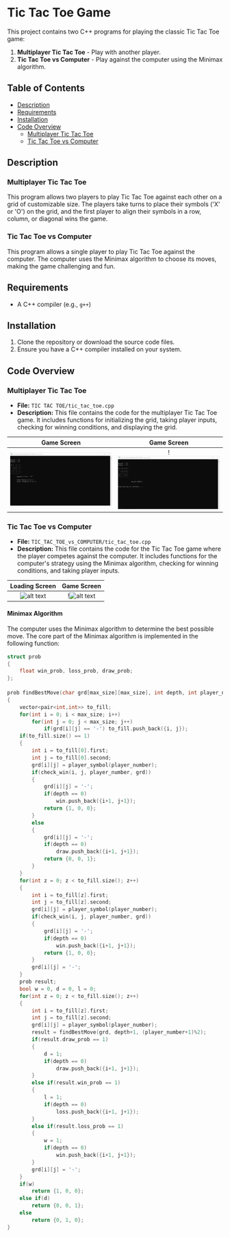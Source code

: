 # Tic Tac Toe Game

This project contains two C++ programs for playing the classic Tic Tac Toe game:
1. **Multiplayer Tic Tac Toe** - Play with another player.
2. **Tic Tac Toe vs Computer** - Play against the computer using the Minimax algorithm.

## Table of Contents
- [Description](#description)
- [Requirements](#requirements)
- [Installation](#installation)
- [Code Overview](#code-overview)
  - [Multiplayer Tic Tac Toe](#multiplayer-tic-tac-toe)
  - [Tic Tac Toe vs Computer](#tic-tac-toe-vs-computer)

## Description

### Multiplayer Tic Tac Toe
This program allows two players to play Tic Tac Toe against each other on a grid of customizable size. The players take turns to place their symbols ('X' or 'O') on the grid, and the first player to align their symbols in a row, column, or diagonal wins the game.

### Tic Tac Toe vs Computer
This program allows a single player to play Tic Tac Toe against the computer. The computer uses the Minimax algorithm to choose its moves, making the game challenging and fun.

## Requirements
- A C++ compiler (e.g., `g++`)

## Installation
1. Clone the repository or download the source code files.
2. Ensure you have a C++ compiler installed on your system.


## Code Overview

### Multiplayer Tic Tac Toe
- **File:** `TIC TAC TOE/tic_tac_toe.cpp`
- **Description:** This file contains the code for the multiplayer Tic Tac Toe game. It includes functions for initializing the grid, taking player inputs, checking for winning conditions, and displaying the grid.

Game Screen | Game Screen
:-------------------------:|:-------------------------:
![alt text](https://github.com/ayushg212/TIC_TAC_TOE_game_in_CPP/blob/main/TIC%20TAC%20TOE/Screenshots/Screenshot%202022-09-17%20031014.png) |  !![alt text](https://github.com/ayushg212/TIC_TAC_TOE_game_in_CPP/blob/main/TIC%20TAC%20TOE/Screenshots/Screenshot%202022-09-17%20031205.png)

    
### Tic Tac Toe vs Computer
- **File:** `TIC_TAC_TOE_vs_COMPUTER/tic_tac_toe.cpp`
- **Description:** This file contains the code for the Tic Tac Toe game where the player competes against the computer. It includes functions for the computer's strategy using the Minimax algorithm, checking for winning conditions, and taking player inputs.

Loading Screen | Game Screen
:-------------------------:|:-------------------------:
![alt text](https://github.com/ayushg212/TIC_TAC_TOE_game_in_CPP/assets/57093373/91294172-e4bc-40cb-b86c-d699d85152d7) |  !![alt text](https://github.com/ayushg212/TIC_TAC_TOE_game_in_CPP/assets/57093373/5b14a2eb-7557-4391-bc25-f36290af2f20)

#### Minimax Algorithm
The computer uses the Minimax algorithm to determine the best possible move. The core part of the Minimax algorithm is implemented in the following function:

```cpp
struct prob
{
    float win_prob, loss_prob, draw_prob;
};

prob findBestMove(char grd[max_size][max_size], int depth, int player_number)
{
    vector<pair<int,int>> to_fill;
    for(int i = 0; i < max_size; i++)
        for(int j = 0; j < max_size; j++)
            if(grd[i][j] == '-') to_fill.push_back({i, j});
    if(to_fill.size() == 1)
    {
        int i = to_fill[0].first;
        int j = to_fill[0].second;
        grd[i][j] = player_symbol(player_number);
        if(check_win(i, j, player_number, grd))
        {
            grd[i][j] = '-';
            if(depth == 0)
                win.push_back({i+1, j+1});
            return {1, 0, 0};
        }
        else
        {
            grd[i][j] = '-';
            if(depth == 0)
                draw.push_back({i+1, j+1});
            return {0, 0, 1};
        }
    }
    for(int z = 0; z < to_fill.size(); z++)
    {
        int i = to_fill[z].first;
        int j = to_fill[z].second;
        grd[i][j] = player_symbol(player_number);
        if(check_win(i, j, player_number, grd))
        {
            grd[i][j] = '-';
            if(depth == 0)
                win.push_back({i+1, j+1});
            return {1, 0, 0};
        }
        grd[i][j] = '-';
    }
    prob result;
    bool w = 0, d = 0, l = 0;
    for(int z = 0; z < to_fill.size(); z++)
    {
        int i = to_fill[z].first;
        int j = to_fill[z].second;
        grd[i][j] = player_symbol(player_number);
        result = findBestMove(grd, depth+1, (player_number+1)%2);
        if(result.draw_prob == 1)
        {
            d = 1;
            if(depth == 0)
                draw.push_back({i+1, j+1});
        }
        else if(result.win_prob == 1)
        {
            l = 1;
            if(depth == 0)
                loss.push_back({i+1, j+1});
        }
        else if(result.loss_prob == 1)
        {
            w = 1;
            if(depth == 0)
                win.push_back({i+1, j+1});
        }
        grd[i][j] = '-';
    }
    if(w)
        return {1, 0, 0};
    else if(d)
        return {0, 0, 1};
    else
        return {0, 1, 0};
}



